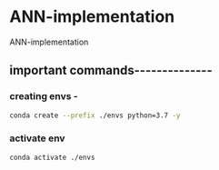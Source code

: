 # ANN-implementation
ANN-implementation

## important commands--------------

### creating envs -

```bash
conda create --prefix ./envs python=3.7 -y
```
### activate env
```bash
conda activate ./envs
```